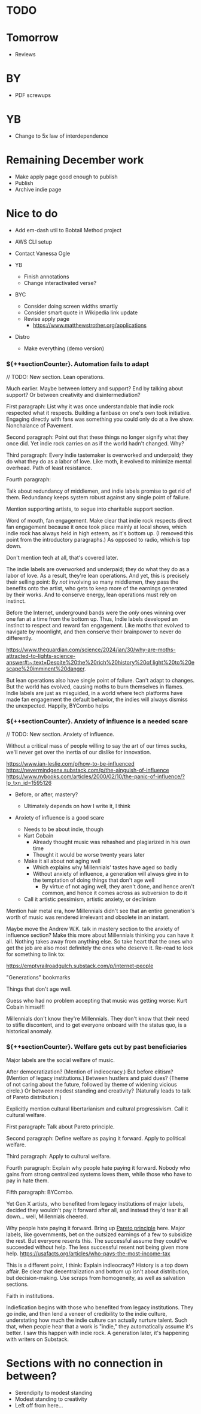 # TODO

# Tomorrow
* Reviews

# BY
* PDF screwups

# YB
* Change to 5x law of interdependence

# Remaining December work
* Make apply page good enough to publish
* Publish
* Archive indie page

# Nice to do
* Add em-dash util to Bobtail Method project
* AWS CLI setup
* Contact Vanessa Ogle

* YB
    * Finish annotations
    * Change interactivated verse?

* BYC
    * Consider doing screen widths smartly
    * Consider smart quote in Wikipedia link update
    * Revise apply page
        * https://www.matthewstrother.org/applications

* Distro
    * Make everything (demo version)

### ${++sectionCounter}. Automation fails to adapt

// TODO: New section. Lean operations.

Much earlier. Maybe between lottery and support? End by talking about support? Or between creativity and disintermediation?

First paragraph:
List why it was once understandable that indie rock respected what it respects. Building a fanbase on one's own took initiative. Engaging directly with fans was something you could only do at a live show. Nonchalance of Pavement.

Second paragraph:
Point out that these things no longer signify what they once did. Yet indie rock carries on as if the world hadn't changed. Why?

Third paragraph:
Every indie tastemaker is overworked and underpaid; they do what they do as a labor of love. Like moth, it evolved to minimize mental overhead. Path of least resistance.

Fourth paragraph:

Talk about redundancy of middlemen, and indie labels promise to get rid of them. Redundancy keeps system robust against any single point of failure.

Mention supporting artists, to segue into charitable support section.

Word of mouth, fan engagement. Make clear that indie rock respects direct fan engagement because it once took place mainly at local shows, which indie rock has always held in high esteem, as it's bottom up. (I removed this point from the introductory paragraphs.) As opposed to radio, which is top down.

Don't mention tech at all, that's covered later.

The indie labels are overworked and underpaid; they do what they do as a labor of love. As a result, they're lean operations. And yet, this is precisely their selling point: By *not* involving so many middlemen, they pass the benefits onto the artist, who gets to keep more of the earnings generated by their works. And to conserve energy, lean operations must rely on instinct.

Before the Internet, underground bands were the *only* ones winning over one fan at a time from the bottom up. Thus, Indie labels developed an instinct to respect and reward fan engagement. Like moths that evolved to navigate by moonlight, and then conserve their brainpower to never do differently.

https://www.theguardian.com/science/2024/jan/30/why-are-moths-attracted-to-lights-science-answer#:~:text=Despite%20the%20rich%20history%20of,light%20to%20escape%20imminent%20danger.

But lean operations also have single point of failure. Can't adapt to changes. But the world has evolved, causing moths to burn themselves in flames. Indie labels are just as misguided, in a world where tech platforms have made fan engagement the default behavior, the indies will always dismiss the unexpected. Happily, BYCombo helps

### ${++sectionCounter}. Anxiety of influence is a needed scare

// TODO: New section. Anxiety of influence.

Without a critical mass of people willing to say the art of our times sucks, we'll never get over the inertia of our dislike for innovation.

https://www.ian-leslie.com/p/how-to-be-influenced
https://nevermindgenx.substack.com/p/the-ainguish-of-influence
https://www.nybooks.com/articles/2000/02/10/the-panic-of-influence/?lp_txn_id=1595126

* Before, or after, mastery?
    * Ultimately depends on how I write it, I think

* Anxiety of influence is a good scare
    * Needs to be about indie, though
    * Kurt Cobain
        * Already thought music was rehashed and plagiarized in his own time
        * Thought it would be worse twenty years later
    * Make it all about not aging well
        * Which explains why Millennials' tastes have aged so badly
        * Without anxiety of influence, a generation will always give in to the temptation of doing things that don't age well
            * By virtue of not aging well, they aren't done, and hence aren't common, and hence it comes across as subversion to do it
    * Call it artistic pessimism, artistic anxiety, or declinism

Mention hair metal era, how Millennials didn't see that an entire generation's worth of music was rendered irrelevant and obsolete in an instant.

Maybe move the Andrew W.K. talk in mastery section to the anxiety of influence section? Make this more about Millennials thinking you can have it all. Nothing takes away from anything else. So take heart that the ones who get the job are also most definitely the ones who deserve it. Re-read to look for something to link to:

https://emptyrailroadgulch.substack.com/p/internet-people

"Generations" bookmarks

Things that don't age well.

Guess who had no problem accepting that music was getting worse: Kurt Cobain himself!

Millennials don't know they're Millennials. They don't know that their need to stifle discontent, and to get everyone onboard with the status quo, is a historical anomaly.

### ${++sectionCounter}. Welfare gets cut by past beneficiaries

Major labels are the social welfare of music.

After democratization? (Mention of indieocracy.) But before elitism? (Mention of legacy institutions.) Between hustlers and paid dues? (Theme of not caring about the future, followed by theme of widening vicious circle.) Or between modest standing and creativity? (Naturally leads to talk of Pareto distribution.)

Explicitly mention cultural libertarianism and cultural progressivism. Call it cultural welfare.

First paragraph:
Talk about Pareto principle.

Second paragraph:
Define welfare as paying it forward. Apply to political welfare.

Third paragraph:
Apply to cultural welfare.

Fourth paragraph:
Explain why people hate paying it forward. Nobody who gains from strong centralized systems loves them, while those who have to pay in hate them.

Fifth paragraph:
BYCombo.

Yet Gen X artists, who benefited from legacy institutions of major labels, decided they wouldn't pay it forward after all, and instead they'd tear it all down… well, Millennials cheered.

Why people hate paying it forward. Bring up [Pareto principle](https://www.investopedia.com/terms/p/paretoprinciple.asp) here. Major labels, like governments, bet on the outsized earnings of a few to subsidize the rest. But everyone resents this. The successful assume they could've succeeded without help. The less successful resent not being given more help.
https://usafacts.org/articles/who-pays-the-most-income-tax

This is a different point, I think: Explain indieocracy? History is a top down affair. Be clear that decentralization and bottom up isn't about distribution, but decision-making. Use scraps from homogeneity, as well as salvation sections.

Faith in institutions.

Indiefication begins with those who benefited from legacy institutions. They go indie, and then lend a veneer of credibility to the indie culture, understating how much the indie culture can actually nurture talent. Such that, when people hear that a work is "indie," they automatically assume it's better. I saw this happen with indie rock. A generation later, it's happening with writers on Substack.

# Sections with no connection in between?
* Serendipity to modest standing
* Modest standing to creativity
* Left off from here…